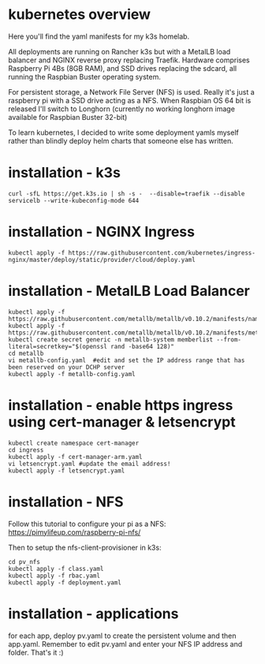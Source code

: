 # kubernetes overview

Here you'll find the yaml manifests for my k3s homelab. 

All deployments are running on Rancher k3s but with a MetalLB load balancer and NGINX reverse proxy replacing Traefik. Hardware comprises Raspberry Pi 4Bs (8GB RAM), and SSD drives replacing the sdcard, all running the Raspbian Buster operating system. 

For persistent storage, a Network File Server (NFS) is used. Really it's just a raspberry pi with a SSD drive acting as a NFS. When Raspbian OS 64 bit is released I'll switch to Longhorn (currently no working longhorn image available for Raspbian Buster 32-bit)

To learn kubernetes, I decided to write some deployment yamls myself rather than blindly deploy helm charts that someone else has written. 


# installation - k3s
```
curl -sfL https://get.k3s.io | sh -s -  --disable=traefik --disable servicelb --write-kubeconfig-mode 644
```

# installation - NGINX Ingress
```
kubectl apply -f https://raw.githubusercontent.com/kubernetes/ingress-nginx/master/deploy/static/provider/cloud/deploy.yaml
```

# installation - MetalLB Load Balancer
```
kubectl apply -f https://raw.githubusercontent.com/metallb/metallb/v0.10.2/manifests/namespace.yaml
kubectl apply -f https://raw.githubusercontent.com/metallb/metallb/v0.10.2/manifests/metallb.yaml
kubectl create secret generic -n metallb-system memberlist --from-literal=secretkey="$(openssl rand -base64 128)"
cd metallb
vi metallb-config.yaml  #edit and set the IP address range that has been reserved on your DCHP server
kubectl apply -f metallb-config.yaml
```

# installation - enable https ingress using cert-manager & letsencrypt
```
kubectl create namespace cert-manager
cd ingress
kubectl apply -f cert-manager-arm.yaml
vi letsencrypt.yaml #update the email address!
kubectl apply -f letsencrypt.yaml
```


# installation - NFS

Follow this tutorial to configure your pi as a NFS:
https://pimylifeup.com/raspberry-pi-nfs/

Then to setup the nfs-client-provisioner in k3s:
```
cd pv_nfs
kubectl apply -f class.yaml
kubectl apply -f rbac.yaml
kubectl apply -f deployment.yaml
```
# installation - applications

for each app, deploy pv.yaml to create the persistent volume and then app.yaml. Remember to edit pv.yaml and enter your NFS IP address and folder. That's it :) 
